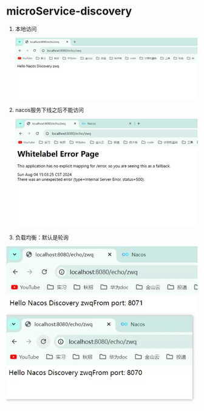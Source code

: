 # microService-discovery

1. 本地访问

   ![Snipaste_2024-08-04_15-02-38](https://github.com/zwqgkd/picx-images-hosting/raw/master/Snipaste_2024-08-04_15-02-38.3nrj2tenqa.webp)

2. nacos服务下线之后不能访问

   ![Snipaste_2024-08-04_15-03-50](https://github.com/zwqgkd/picx-images-hosting/raw/master/Snipaste_2024-08-04_15-03-50.7p3ih7bghz.webp)

3. 负载均衡：默认是轮询

![Snipaste_2024-08-04_15-41-55](https://github.com/zwqgkd/picx-images-hosting/raw/master/Snipaste_2024-08-04_15-41-55.2a4zyrwfh1.webp)